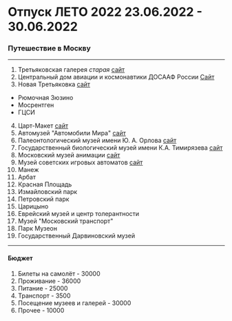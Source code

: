 # Отпуск ЛЕТО 2022 23.06.2022 - 30.06.2022
### Путешествие в Москву
---
1. Третьяковская галерея _старая_ [сайт](https://www.tretyakovgallery.ru/)
2. Центральный дом авиации и космонавтики ДОСААФ России [Сайт](http://aviacosmosdom.ru/)
3. Новая Третьяковка [сайт](https://www.tretyakovgallery.ru/)
* Рюмочная Зюзино
* Мосрентген
* ГЦСИ

4. Царт-Макет [сайт](https://tsar-maket.ru/biletyi/)
5. Автомузей "Автомобили Мира" [сайт](https://automuseum.ru/)
6. Палеонтологический музей имени Ю. А. Орлова [сайт](https://www.paleo.ru/museum/)
7. Государственный биологический музей имени К.А. Тимирязева [сайт](https://gbmt.ru/ru/)
8. Московский музей анимации [сайт](https://animamuseum.ru/)
9. Музей советских игровых автоматов [сайт](http://15kop.ru/)
10. Манеж 
11. Арбат
12. Красная Площадь
13. Измайловский парк
14. Петровский парк
15. Царицыно
16. Еврейский музей и центр толерантности
17. Музей "Московский транспорт"
18. Парк Музеон
19. Государственный Дарвиновский музей
---
#### **Бюджет**
1. Билеты на самолёт - 30000
2. Проживание - 36000
3. Питание - 25000
4. Транспорт - 3500
5. Посещение музеев и галерей - 30000
6. Прочее - 10000